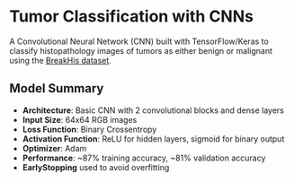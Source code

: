 # Tumor Classification with CNNs

A Convolutional Neural Network (CNN) built with TensorFlow/Keras to classify histopathology images of tumors as either benign or malignant using the 
[BreakHis dataset](https://www.kaggle.com/datasets/ambarish/breakhis).

## Model Summary

- **Architecture**: Basic CNN with 2 convolutional blocks and dense layers
- **Input Size**: 64x64 RGB images
- **Loss Function**: Binary Crossentropy
- **Activation Function**: ReLU for hidden layers, sigmoid for binary output 
- **Optimizer**: Adam
- **Performance**: ~87% training accuracy, ~81% validation accuracy
- **EarlyStopping** used to avoid overfitting
